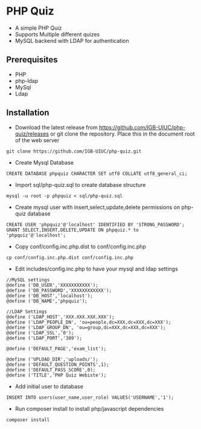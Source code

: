 # PHP Quiz
* A simple PHP Quiz
* Supports Multiple different quizes
* MySQL backend with LDAP for authentication

## Prerequisites
* PHP
* php-ldap
* MySql
* Ldap

## Installation
* Download the latest release from https://github.com/IGB-UIUC/php-quiz/releases or git clone the repository.  Place this in the document root of the web server
```
git clone https://github.com/IGB-UIUC/php-quiz.git
```
* Create Mysql Database
```
CREATE DATABASE phpquiz CHARACTER SET utf8 COLLATE utf8_general_ci;
```
* Import sql/php-quiz.sql to create database structure
```
mysql -u root -p phpquiz < sql/php-quiz.sql
```
* Create mysql user with insert,select,update,delete permissions on php-quiz database
```
CREATE USER 'phpquiz'@'localhost' IDENTIFIED BY 'STRONG_PASSWORD';
GRANT SELECT,INSERT,DELETE,UPDATE ON phpquiz.* to 'phpquiz'@'localhost';
```
* Copy conf/config.inc.php.dist to conf/config.inc.php
```
cp conf/config.inc.php.dist conf/config.inc.php
```
* Edit includes/config.inc.php to have your mysql and ldap settings
```
//MySQL settings
@define ('DB_USER','XXXXXXXXXXX');
@define ('DB_PASSWORD','XXXXXXXXXXXX');
@define ('DB_HOST','localhost');
@define ('DB_NAME','phpquiz');

//LDAP Settings
@define ('LDAP_HOST','XXX.XXX.XXX.XXX');
@define ('LDAP_PEOPLE_DN', 'ou=people,dc=XXX,dc=XXX,dc=XXX');
@define ('LDAP_GROUP_DN', 'ou=group,dc=XXX,dc=XXX,dc=XXX');
@define ('LDAP_SSL','0');
@define ('LDAP_PORT','389');

@define ('DEFAULT_PAGE','exam_list');

@define ('UPLOAD_DIR','uploads/');
@define ('DEFAULT_QUESTION_POINTS',1);
@define ('DEFAULT_PASS_SCORE',0);
@define ('TITLE','PHP Quiz Webiste');
```
* Add initial user to database
```
INSERT INTO users(user_name,user_role) VALUES('USERNAME','1');
```
* Run composer install to install php/javascript dependencies
```
composer install
```
